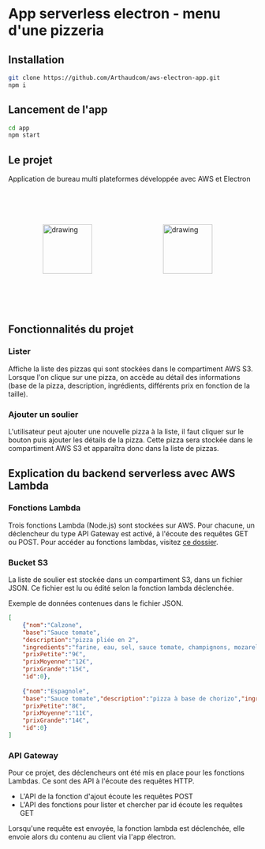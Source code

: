 # App serverless electron - menu d'une pizzeria



## Installation
```bash
git clone https://github.com/Arthaudcom/aws-electron-app.git
npm i 
```

## Lancement de l'app

```bash
cd app
npm start
```
## Le projet

Application de bureau multi plateformes développée avec AWS et Electron

<img src="https://iconape.com/wp-content/files/rp/370831/svg/electron-logo-icon-png-svg.png" alt="drawing" width="100" style="margin:70px"/>   
<img src="https://mti.com/wp-content/uploads/2021/04/Amazon-Web-Services-Logo-White.png" alt="drawing" width="100" style="margin:70px"/>

## Fonctionnalités du projet



### Lister


Affiche la liste des pizzas qui sont stockées dans le compartiment AWS S3. Lorsque l'on clique sur une pizza, on accède au détail des informations (base de la pizza, description, ingrédients, différents prix en fonction de la taille).

### Ajouter un soulier

L'utilisateur peut ajouter une nouvelle pizza à la liste, il faut cliquer sur le bouton puis ajouter les détails de la pizza. Cette pizza sera stockée dans le compartiment AWS S3 et apparaîtra donc dans la liste de pizzas.

## Explication du backend serverless avec AWS Lambda

### Fonctions Lambda

Trois fonctions Lambda (Node.js) sont stockées sur AWS. Pour chacune, un déclencheur du type API Gateway est activé,
à l'écoute des requêtes GET ou POST. Pour accéder au fonctions lambdas, visitez <a href="https://github.com/Arthaudcom/aws-electron-app/tree/main/lambda">ce dossier</a>.

### Bucket S3

La liste de soulier est stockée dans un compartiment S3, dans un fichier JSON.
Ce fichier est lu ou édité selon la fonction lambda déclenchée.

Exemple de données contenues dans le fichier JSON.

```json
[
	{"nom":"Calzone",
	"base":"Sauce tomate",
	"description":"pizza pliée en 2",
	"ingredients":"farine, eau, sel, sauce tomate, champignons, mozarella, basilic",
	"prixPetite":"9€",
	"prixMoyenne":"12€",
	"prixGrande":"15€",
	"id":0},
	
	{"nom":"Espagnole",
	"base":"Sauce tomate","description":"pizza à base de chorizo","ingredients":"farine, eau, sel, sauce tomate, chorizo, poivrons, olives",
	"prixPetite":"8€",
	"prixMoyenne":"11€",
	"prixGrande":"14€",
	"id":0}    
]
```
### API Gateway

Pour ce projet, des déclencheurs ont été mis en place pour les fonctions Lambdas.
Ce sont des API à l'écoute des requêtes HTTP.
* L'API de la fonction d'ajout écoute les requêtes POST
* L'API des fonctions pour lister et chercher par id écoute les requêtes GET

Lorsqu'une requête est envoyée, la fonction lambda est déclenchée, elle envoie alors du contenu au client via l'app électron.
